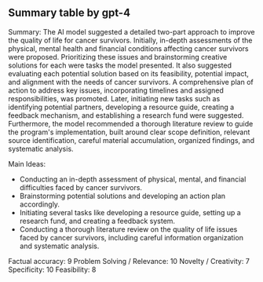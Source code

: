 ## Summary table by gpt-4
Summary: 
The AI model suggested a detailed two-part approach to improve the quality of life for cancer survivors. Initially, in-depth assessments of the physical, mental health and financial conditions affecting cancer survivors were proposed. Prioritizing these issues and brainstorming creative solutions for each were tasks the model presented. It also suggested evaluating each potential solution based on its feasibility, potential impact, and alignment with the needs of cancer survivors. A comprehensive plan of action to address key issues, incorporating timelines and assigned responsibilities, was promoted. Later, initiating new tasks such as identifying potential partners, developing a resource guide, creating a feedback mechanism, and establishing a research fund were suggested. Furthermore, the model recommended a thorough literature review to guide the program's implementation, built around clear scope definition, relevant source identification, careful material accumulation, organized findings, and systematic analysis.

Main Ideas: 
- Conducting an in-depth assessment of physical, mental, and financial difficulties faced by cancer survivors.
- Brainstorming potential solutions and developing an action plan accordingly.
- Initiating several tasks like developing a resource guide, setting up a research fund, and creating a feedback system.
- Conducting a thorough literature review on the quality of life issues faced by cancer survivors, including careful information organization and systematic analysis. 

Factual accuracy: 9
Problem Solving / Relevance: 10
Novelty / Creativity: 7
Specificity: 10
Feasibility: 8